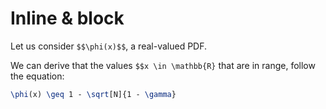 # Inline & block

Let us consider `$$\phi(x)$$`, a real-valued PDF.

We can derive that the values `$$x \in \mathbb{R}`
that are in range, follow the equation:

```latex
\phi(x) \geq 1 - \sqrt[N]{1 - \gamma}
```
